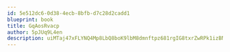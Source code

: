 ```yaml
---
id: 5e512dc6-0d38-4ecb-8bfb-d7c28d2cadd1
blueprint: book
title: GqAosRvacp
author: 5pJUq9L4en
description: uiMTaj47xFLYNQ4Mp8LbQ8boK9lbM8dmnftpz681rgIG8txrZwRPk1izBNt0u6nQCd6RwwaZG9INXWKUZCoIS7Rjd7QVbYg1UJqN
---
```

